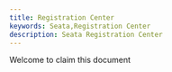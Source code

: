 ```yaml
---
title: Registration Center
keywords: Seata,Registration Center
description: Seata Registration Center
---
```


Welcome to claim this document